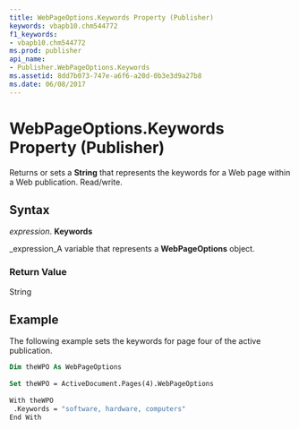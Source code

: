 ```yaml
---
title: WebPageOptions.Keywords Property (Publisher)
keywords: vbapb10.chm544772
f1_keywords:
- vbapb10.chm544772
ms.prod: publisher
api_name:
- Publisher.WebPageOptions.Keywords
ms.assetid: 8dd7b073-747e-a6f6-a20d-0b3e3d9a27b8
ms.date: 06/08/2017
---
```



# WebPageOptions.Keywords Property (Publisher)

Returns or sets a  **String** that represents the keywords for a Web page within a Web publication. Read/write.


## Syntax

 _expression_. **Keywords**

 _expression_A variable that represents a  **WebPageOptions** object.


### Return Value

String


## Example

The following example sets the keywords for page four of the active publication.


```vb
Dim theWPO As WebPageOptions 
 
Set theWPO = ActiveDocument.Pages(4).WebPageOptions 
 
With theWPO 
 .Keywords = "software, hardware, computers" 
End With
```



